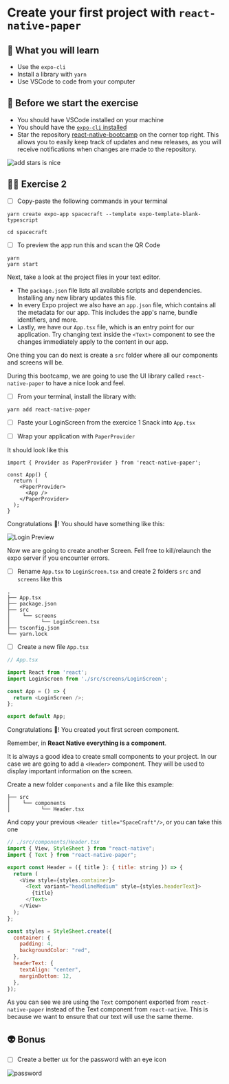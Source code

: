 # Create your first project with `react-native-paper`

## 📡 What you will learn

- Use the `expo-cli`
- Install a library with `yarn`
- Use VSCode to code from your computer

## 👾 Before we start the exercise

- You should have VSCode installed on your machine
- You should have the [`expo-cli` installed](https://docs.expo.io/get-started/installation/)
- Star the repository [react-native-bootcamp](https://github.com/flexbox/react-native-bootcamp) on the corner top right. This allows you to easily keep track of updates and new releases, as you will receive notifications when changes are made to the repository.

<img src="https://raw.githubusercontent.com/flexbox/react-native-workshop/main/challenges/foundation/add-stars.gif" alt="add stars is nice" />

## 👨‍🚀 Exercise 2

- [ ] Copy-paste the following commands in your terminal

```console
yarn create expo-app spacecraft --template expo-template-blank-typescript
```

```console
cd spacecraft
```

- [ ] To preview the app run this and scan the QR Code

```console
yarn
yarn start
```

Next, take a look at the project files in your text editor.

- The `package.json` file lists all available scripts and dependencies. Installing any new library updates this file.
- In every Expo project we also have an `app.json` file, which contains all the metadata for our app. This includes the app's name, bundle identifiers, and more.
- Lastly, we have our `App.tsx` file, which is an entry point for our application. Try changing text inside the `<Text>` component to see the changes immediately apply to the content in our app.

One thing you can do next is create a `src` folder where all our components and screens will be.

During this bootcamp, we are going to use the UI library called `react-native-paper` to have a nice look and feel.

- [ ] From your terminal, install the library with:

```console
yarn add react-native-paper
```


- [ ] Paste your LoginScreen from the exercice 1 Snack into `App.tsx`

- [ ] Wrap your application with `PaperProvider` 

It should look like this

```console
import { Provider as PaperProvider } from 'react-native-paper';

const App() {
  return (
    <PaperProvider>
      <App />
    </PaperProvider>
  );
}
```

Congratulations 👏! You should have something like this:

![Login Preview](https://raw.githubusercontent.com/flexbox/react-native-workshop/main/challenges/foundation/login.png)

Now we are going to create another Screen. Fell free to kill/relaunch the expo server if you encounter errors.

- [ ] Rename `App.tsx` to `LoginScreen.tsx` and create 2 folders `src` and `screens` like this

```console
.
├── App.tsx
├── package.json
├── src
│    └── screens
│          └── LoginScreen.tsx
├── tsconfig.json
└── yarn.lock
```

- [ ] Create a new file `App.tsx`

```javascript
// App.tsx

import React from 'react';
import LoginScreen from './src/screens/LoginScreen';

const App = () => {
  return <LoginScreen />;
};

export default App;
```

Congratulations 👏! You created yout first screen component.

Remember, in **React Native everything is a component**.

It is always a good idea to create small components to your project. In our case we are going to add a `<Header>` component.
They will be used to display important information on the screen.

Create a new folder `components` and a file like this example:

```console
├── src
│    └── components
│          └── Header.tsx
```

And copy your previous `<Header title="SpaceCraft"/>`, or you can take this one

```javascript
// ./src/components/Header.tsx
import { View, StyleSheet } from "react-native";
import { Text } from "react-native-paper";

export const Header = ({ title }: { title: string }) => {
  return (
    <View style={styles.container}>
      <Text variant="headlineMedium" style={styles.headerText}>
        {title}
      </Text>
    </View>
  );
};

const styles = StyleSheet.create({
  container: {
    padding: 4,
    backgroundColor: "red",
  },
  headerText: {
    textAlign: "center",
    marginBottom: 12,
  },
});

```

As you can see we are using the `Text` component exported from `react-native-paper` instead of the Text component from `react-native`. This is because we want to ensure that our text will use the same theme.

## 👽 Bonus

- [ ] Create a better ux for the password with an eye icon

![password](https://raw.githubusercontent.com/flexbox/react-native-workshop/main/challenges/foundation/password.gif)
